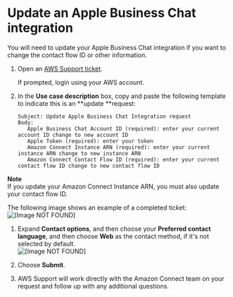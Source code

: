 # Update an Apple Business Chat integration<a name="update-apple-business-chat"></a>

You will need to update your Apple Business Chat integration if you want to change the contact flow ID or other information\. 

1. Open an [AWS Support ticket](https://console.aws.amazon.com/support/home#/case/create?issueType=customer-service&serviceCode=customer-account&categoryCode=activation)\.

   If prompted, login using your AWS account\.

1. In the **Use case description** box, copy and paste the following template to indicate this is an **update **request: 

   ```
   Subject: Update Apple Business Chat Integration request
   Body:
      Apple Business Chat Account ID (required): enter your current account ID change to new account ID
      Apple Token (required): enter your token
      Amazon Connect Instance ARN (required): enter your current instance ARN change to new instance ARN
      Amazon Connect Contact Flow ID (required): enter your current contact flow ID change to new contact flow ID
   ```
**Note**  
If you update your Amazon Connect Instance ARN, you must also update your contact flow ID\.

   The following image shows an example of a completed ticket:  
![\[Image NOT FOUND\]](http://docs.aws.amazon.com/connect/latest/adminguide/images/abc-sample-update-ticket.png)

1. Expand **Contact options**, and then choose your **Preferred contact language**, and then choose **Web** as the contact method, if it's not selected by default\.  
![\[Image NOT FOUND\]](http://docs.aws.amazon.com/connect/latest/adminguide/images/abc-contact-support-options.png)

1. Choose **Submit**\.

1. AWS Support will work directly with the Amazon Connect team on your request and follow up with any additional questions\.